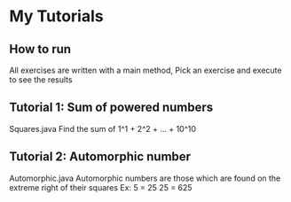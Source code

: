 # My Tutorials
## How to run
All  exercises are written with a main method, Pick an exercise and execute to see the results

## Tutorial 1: Sum of powered numbers
Squares.java
Find the sum of 1^1 + 2^2 + ... + 10^10

## Tutorial 2: Automorphic number
Automorphic.java
Automorphic numbers are those which are found  on the extreme right of their squares
Ex:  5  = 25
    25  = 625
    




